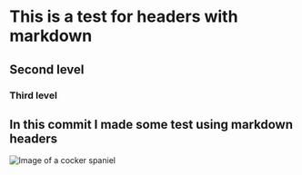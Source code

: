 # This is a test for headers with markdown
## Second level
### Third level


## In this commit I made some test using markdown headers

![Image of a cocker spaniel](https://bowwowinsurance.com.au/wp-content/uploads/2018/10/cocker-spaniel-700x700.jpg)
